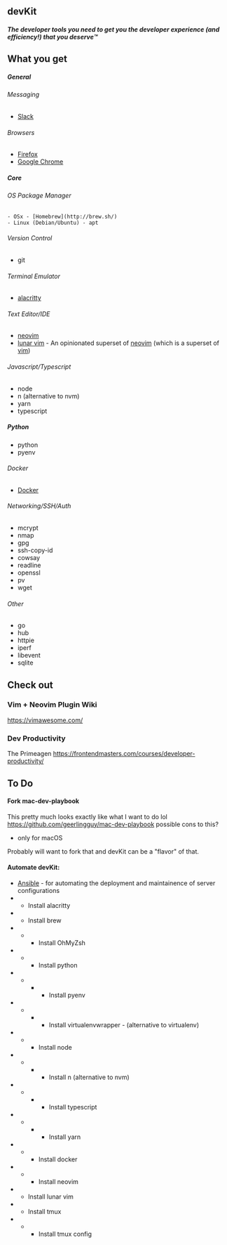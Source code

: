 
## devKit
##### The developer tools you need to get you the *developer experience (and efficiency!) that you deserve*™️
 
## What you get
##### General
  ###### Messaging
  - [Slack](https://slack.com/)
  ###### Browsers
  - [Firefox](https://www.mozilla.org/en-US/firefox/new/)
  - [Google Chrome](https://www.google.com/chrome/)
##### Core 
  ###### OS Package Manager
    - OSx - [Homebrew](http://brew.sh/)
    - Linux (Debian/Ubuntu) - apt
  ###### Version Control
  - git
  ###### Terminal Emulator
  - [alacritty](https://github.com/alacritty/alacritty)
  ###### Text Editor/IDE 
  - [neovim](https://neovim.io/)
  - [lunar vim](https://www.lunarvim.org) - An opinionated superset of [neovim](https://neovim.io/) (which is a superset of [vim](https://www.vim.org/))
  ###### Javascript/Typescript
  - node
  - n (alternative to nvm)
  - yarn
  - typescript
  ##### Python
  - python
  - pyenv
  ###### Docker
   - [Docker](https://www.docker.com/)
  ###### Networking/SSH/Auth
   - mcrypt
   - nmap
   - gpg
   - ssh-copy-id
   - cowsay
   - readline
   - openssl
   - pv
   - wget
  ###### Other
   - go
   - hub
   - httpie
   - iperf
   - libevent
   - sqlite

## Check out
### Vim + Neovim Plugin Wiki
https://vimawesome.com/

### Dev Productivity
The Primeagen
https://frontendmasters.com/courses/developer-productivity/

## To Do 
#### Fork mac-dev-playbook
This pretty much looks exactly like what I want to do lol
https://github.com/geerlingguy/mac-dev-playbook
possible cons to this?
- only for macOS

Probably will want to fork that and devKit can be a "flavor" of that.
#### Automate devKit:
- [Ansible](https://www.ansible.com/resources/get-started) - for automating the deployment and maintainence of server configurations
- - Install alacritty
- - Install brew
- - - Install OhMyZsh
- - - Install python
- - - - Install pyenv
- - - - Install virtualenvwrapper - (alternative to virtualenv)
- - - Install node
- - - - Install n (alternative to nvm) 
- - - - Install typescript
- - - - Install yarn
- - - Install docker
- - - Install neovim
- - Install lunar vim
- - Install tmux
- - - Install tmux config
